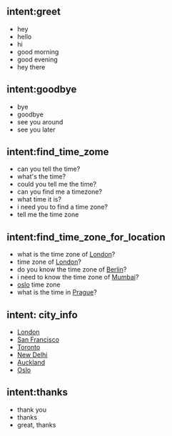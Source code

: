 ## intent:greet
- hey
- hello
- hi
- good morning
- good evening
- hey there

## intent:goodbye
- bye
- goodbye
- see you around
- see you later

## intent:find_time_zome
- can you tell the time?
- what's the time?
- could you tell me the time?
- can you find me a timezone?
- what time it is?
- i need you to find a time zone?
- tell me the time zone

## intent:find_time_zone_for_location
- what is the time zone of [London](city)?
- time zone of [London](city)?
- do you know the time zone of [Berlin](city)?
- i need to know the time zone of [Mumbai](city)?
- [oslo](city) time zone
- what is the time in [Prague](city)?

## intent: city_info
- [London](city)
- [San Francisco](city)
- [Toronto](city)
- [New Delhi](city)
- [Auckland](city)
- [Oslo](city)

## intent:thanks
- thank you
- thanks
- great, thanks
